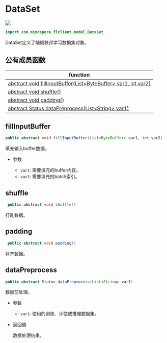 # DataSet

<a href="https://gitee.com/mindspore/docs/blob/r2.0.0-alpha/docs/federated/docs/source_zh_cn/java_api_dataset.md" target="_blank"><img src="https://mindspore-website.obs.cn-north-4.myhuaweicloud.com/website-images/master/resource/_static/logo_source.png"></a>

```java
import com.mindspore.flclient.model.DataSet
```

DataSet定义了端侧联邦学习数据集对象。

## 公有成员函数

| function                    |
| -------------------------------- |
| [abstract void fillInputBuffer(List<ByteBuffer\> var1, int var2)](#fillinputbuffer) |
| [abstract void shuffle()](#shuffle)    |
| [abstract void padding()](#padding) |
| [abstract Status dataPreprocess(List<String\> var1)](#datapreprocess) |

## fillInputBuffer

```java
public abstract void fillInputBuffer(List<ByteBuffer> var1, int var2)
```

填充输入buffer数据。

- 参数

    - `var1`: 需要填充的buffer内存。
    - `var2`: 需要填充的batch索引。

## shuffle

```java
 public abstract void shuffle()
```

打乱数据。

## padding

```java
 public abstract void padding()
```

补齐数据。

## dataPreprocess

```java
public abstract Status dataPreprocess(List<String> var1)
```

数据前处理。

- 参数

    - `var1`: 使用的训练、评估或推理数据集。

- 返回值

  数据处理结果。
